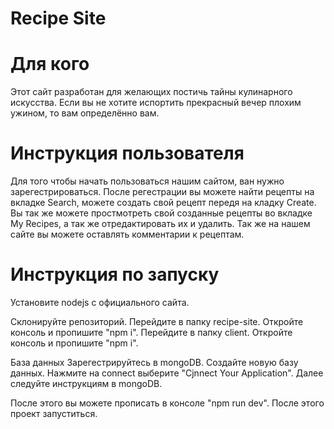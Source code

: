 # Recipe Site

# Для кого
Этот сайт разработан для желающих постичь тайны кулинарного искусства. Если
вы не хотите испортить прекрасный вечер плохим ужином, то вам определённо вам.

# Инструкция пользователя
Для того чтобы начать пользоваться нашим сайтом, ван нужно зарегестрироваться.
После регестрации вы можете найти рецепты на вкладке Search, можете создать свой
рецепт передя на кладку Create. Вы так же можете простмотреть свой созданные рецепты
во вкладке My Recipes, а так же отредактировать их и удалить. Так же на нашем сайте
вы можете оставлять комментарии к рецептам.

# Инструкция по запуску
Установите nodejs c официального сайта.

Склонируйте репозиторий. Перейдите в папку recipe-site. Откройте консоль и пропишите
"npm i". Перейдите в папку client. Откройте консоль и пропишите "npm i".

База данных
Зарегестрируйтесь в mongoDB. Создайте новую базу данных. Нажмите на connect  выберите
"Cjnnect Your Application". Далее следуйте инструкциям в mongoDB.

После этого вы можете прописать в консоле "npm run dev". После этого проект запуститься.
